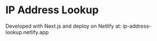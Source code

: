 # IP Address Lookup

Developed with Next.js and deploy on Netlify at: ip-address-lookup.netlify.app
